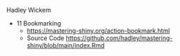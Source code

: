 
Hadley Wickem
* 11 Bookmarking
  * https://mastering-shiny.org/action-bookmark.html
  * Source Code https://github.com/hadley/mastering-shiny/blob/main/index.Rmd
